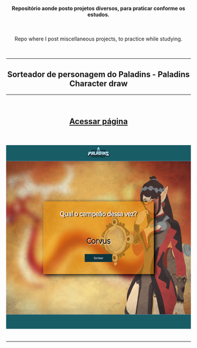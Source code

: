 <div align="center">
<h4>Repositório aonde posto projetos diversos, para praticar conforme os estudos.</h4>
<br>
<p>Repo where I post miscellaneous projects, to practice while studying.</p>
<br>
<hr>
<h2 align="center">Sorteador de personagem do Paladins - Paladins Character draw</h2>
<hr>
<br>
<h2><a dir="auto" href="https://gabriel-anesi.github.io/_Projetos/Sorteador%20de%20personagem">Acessar página</a></h2>
</br><br>
<img src="https://github.com/gabriel-anesi/_Projetos/blob/master/Sorteador%20de%20personagem/images/imagem%20do%20site%203.png" height="500px">
<br></br>
<hr>

</div>